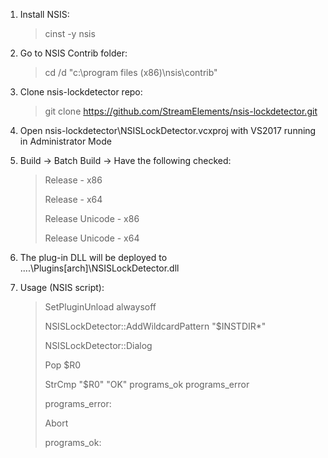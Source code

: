 1. Install NSIS:

	> cinst -y nsis

2. Go to NSIS Contrib folder:

	> cd /d "c:\program files (x86)\nsis\contrib"

3. Clone nsis-lockdetector repo:

	> git clone https://github.com/StreamElements/nsis-lockdetector.git

4. Open nsis-lockdetector\NSISLockDetector.vcxproj with VS2017 running in Administrator Mode

5. Build -> Batch Build -> Have the following checked:

	> Release - x86
	> 
	> Release - x64
	> 
	> Release Unicode - x86
	> 
	> Release Unicode - x64

6. The plug-in DLL will be deployed to ..\..\Plugins\[arch]\NSISLockDetector.dll

7. Usage (NSIS script):

	> SetPluginUnload alwaysoff
	> 
    > NSISLockDetector::AddWildcardPattern "$INSTDIR\*"
	> 
    > NSISLockDetector::Dialog
	> 
    > Pop $R0
	> 
    > StrCmp "$R0" "OK" programs_ok programs_error
	> 
	> 
	> 
	> programs_error:
	> 
	> 	Abort
    > 
	> 
	> 
	> programs_ok:
